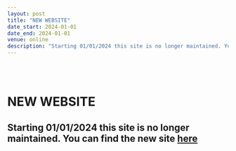 ```yaml
---
layout: post
title: "NEW WEBSITE"
date_start: 2024-01-01
date_end: 2024-01-01
venue: online
description: "Starting 01/01/2024 this site is no longer maintained. You can find the link inside"
---
```

<br>
<br>


# NEW WEBSITE
## Starting 01/01/2024 this site is no longer maintained. You can find the new site [here](https://elixir-iib-training.github.io/site/)
